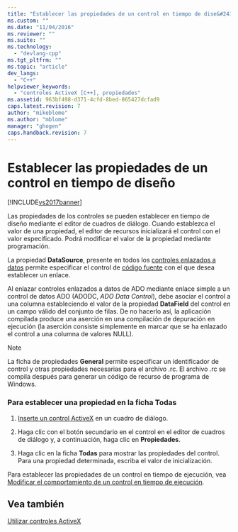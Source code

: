 ```yaml
---
title: "Establecer las propiedades de un control en tiempo de dise&#241;o | Microsoft Docs"
ms.custom: ""
ms.date: "11/04/2016"
ms.reviewer: ""
ms.suite: ""
ms.technology: 
  - "devlang-cpp"
ms.tgt_pltfrm: ""
ms.topic: "article"
dev_langs: 
  - "C++"
helpviewer_keywords: 
  - "controles ActiveX [C++], propiedades"
ms.assetid: 963bf498-d371-4cfd-8bed-865427dcfad9
caps.latest.revision: 7
author: "mikeblome"
ms.author: "mblome"
manager: "ghogen"
caps.handback.revision: 7
---
```

# Establecer las propiedades de un control en tiempo de dise&#241;o
[!INCLUDE[vs2017banner](../../assembler/inline/includes/vs2017banner.md)]

Las propiedades de los controles se pueden establecer en tiempo de diseño mediante el editor de cuadros de diálogo.  Cuando establezca el valor de una propiedad, el editor de recursos inicializará el control con el valor especificado.  Podrá modificar el valor de la propiedad mediante programación.  
  
 La propiedad **DataSource**, presente en todos los [controles enlazados a datos](../../data/ado-rdo/databinding-with-activex-controls-in-visual-cpp.md) permite especificar el control de [código fuente](../../data/ado-rdo/databinding-with-activex-controls-in-visual-cpp.md) con el que desea establecer un enlace.  
  
 Al enlazar controles enlazados a datos de ADO mediante enlace simple a un control de datos ADO \(ADODC, *ADO Data Control*\), debe asociar el control a una columna estableciendo el valor de la propiedad **DataField** del control en un campo válido del conjunto de filas.  De no hacerlo así, la aplicación compilada produce una aserción en una compilación de depuración en ejecución \(la aserción consiste simplemente en marcar que se ha enlazado el control a una columna de valores NULL\).  
  
> [!NOTE]
>  La ficha de propiedades **General** permite especificar un identificador de control y otras propiedades necesarias para el archivo .rc. El archivo .rc se compila después para generar un código de recurso de programa de Windows.  
  
### Para establecer una propiedad en la ficha Todas  
  
1.  [Inserte un control ActiveX](../../data/ado-rdo/inserting-the-control-into-a-visual-cpp-application.md) en un cuadro de diálogo.  
  
2.  Haga clic con el botón secundario en el control en el editor de cuadros de diálogo y, a continuación, haga clic en **Propiedades**.  
  
3.  Haga clic en la ficha **Todas** para mostrar las propiedades del control.  Para una propiedad determinada, escriba el valor de inicialización.  
  
 Para establecer las propiedades de un control en tiempo de ejecución, vea [Modificar el comportamiento de un control en tiempo de ejecución](../../data/ado-rdo/modifying-a-control-s-run-time-behavior.md).  
  
## Vea también  
 [Utilizar controles ActiveX](../../data/ado-rdo/using-activex-controls.md)